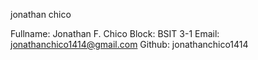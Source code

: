 jonathan chico

Fullname: Jonathan F. Chico
Block: BSIT 3-1
Email: jonathanchico1414@gmail.com
Github: jonathanchico1414